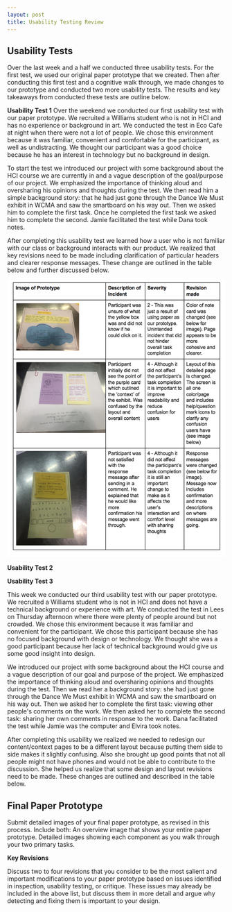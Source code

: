 ```yaml
---
layout: post
title: Usability Testing Review 
---
```


## Usability Tests 

Over the last week and a half we conducted three usability tests. For the first test, we used our original paper prototype that we created. Then after conducting this first test and a cognitive walk through, we made changes to our prototype and conducted two more usability tests. The results and key takeaways from conducted these tests are outline below. 

**Usability Test 1**
Over the weekend we conducted our first usability test with our paper prototype. We recruited a Williams student who is not in HCI and has no experience or background in art. We conducted the test in Eco Cafe at night when there were not a lot of people. We chose this environment because it was familiar, convenient and comfortable for the participant, as well as undistracting. We thought our participant was a good choice because he has an interest in technology but no background in design.

To start the test we introduced our project with some background about the HCI course we are currently in and a vague description of the goal/purpose of our project. We emphasized the importance of thinking aloud and oversharing his opinions and thoughts during the test. We then read him a simple background story: that he had just gone through the Dance We Must exhibit in WCMA and saw the smartboard on his way out. Then we asked him to complete the first task. Once he completed the first task we asked him to complete the second. Jamie facilitated the test while Dana took notes.

After completing this usability test we learned how a user who is not familiar with our class or background interacts with our product. We realized that key revisions need to be made including clarification of particular headers and clearer response messages. These change are outlined in the table below and further discussed below.

![Usability Test Table](/img/usabilitytest1.png)

**Usability Test 2**

**Usability Test 3** 

This week we conducted our third usability test with our paper prototype. We recruited a Williams student who is not in HCI and does not have a technical background or experience with art. We conducted the test in Lees on Thursday afternoon where there were plenty of people around but not crowded. We chose this environment because it was familiar and convenient for the participant. We chose this participant because she has no focused background with design or technology. We thought she was a good participant because her lack of technical background would give us some good insight into design. 

We introduced our project with some background about the HCI course and a vague description of our goal and purpose of the project. We emphasized the importance of thinking aloud and oversharing opinions and thoughts during the test. Then we read her a background story: she had just gone through the Dance We Must exhibit in WCMA and saw the smartboard on his way out. Then we asked her to complete the first task: viewing other people's comments on the work. We then asked her to complete the second task: sharing her own comments in response to the work. Dana facilitated the test while Jamie was the computer and Elvira took notes. 

After completing this usability we realized we needed to redesign our content/context pages to be a different layout because putting them side to side makes it slightly confusing. Also she brought up good points that not all people might not have phones and would not be able to contribute to the discussion. She helped us realize that some design and layout revisions need to be made. These changes are outlined and described in the table below. 



## Final Paper Prototype 

Submit detailed images of your final paper prototype, as revised in this process. Include both:
An overview image that shows your entire paper prototype.
Detailed images showing each component as you walk through your two primary tasks.


**Key Revisions** 

Discuss two to four revisions that you consider to be the most salient and important modifications to your paper prototype based on issues identified in inspection, usability testing, or critique. These issues may already be included in the above list, but discuss them in more detail and argue why detecting and fixing them is important to your design.
